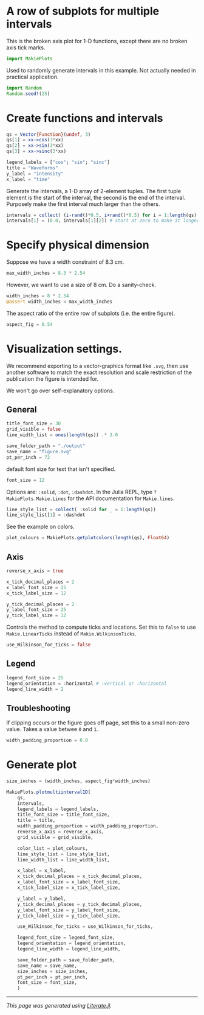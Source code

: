 # A row of subplots for multiple intervals
This is the broken axis plot for 1-D functions, except there are no broken axis tick marks.

````julia
import MakiePlots
````

Used to randomly generate intervals in this example. Not actually needed in practical application.

````julia
import Random
Random.seed!(25)
````

# Create functions and intervals

````julia
qs = Vector{Function}(undef, 3)
qs[1] = xx->cos(3*xx)
qs[2] = xx->sin(3*xx)
qs[3] = xx->sinc(3*xx)

legend_labels = ["cos"; "sin"; "sinc"]
title = "Waveforms"
y_label = "intensity"
x_label = "time"
````

Generate the intervals, a 1-D array of 2-element tuples. The first tuple element is the start of the interval, the second is the end of the interval. Purposely make the first interval much larger than the others.

````julia
intervals = collect( (i-rand()*0.5, i+rand()*0.5) for i = 1:length(qs) )
intervals[1] = (0.0, intervals[1][2]) # start at zero to make it longer.
````

# Specify physical dimension

Suppose we have a width constraint of 8.3 cm.

````julia
max_width_inches = 8.3 * 2.54
````

However, we want to use a size of 8 cm. Do a sanity-check.

````julia
width_inches = 8 * 2.54
@assert width_inches < max_width_inches
````

The aspect ratio of the entire row of subplots (i.e. the entire figure).

````julia
aspect_fig = 0.54
````

# Visualization settings.
We recommend exporting to a vector-graphics format like `.svg`, then use another software to match the exact resolution and scale restriction of the publication the figure is intended for.

We won't go over self-explanatory options.

## General

````julia
title_font_size = 30
grid_visible = false
line_width_list = ones(length(qs)) .* 3.0

save_folder_path = "./output"
save_name = "figure.svg"
pt_per_inch = 72
````

default font size for text that isn't specified.

````julia
font_size = 12
````

Options are: `:solid`, `:dot`, `:dashdot`. In the Julia REPL, type `?MakiePlots.Makie.Lines` for the API documentation for `Makie.lines`.

````julia
line_style_list = collect( :solid for _ = 1:length(qs))
line_style_list[1] = :dashdot
````

See the example on colors.

````julia
plot_colours = MakiePlots.getplotcolors(length(qs), Float64)
````

## Axis

````julia
reverse_x_axis = true

x_tick_decimal_places = 2
x_label_font_size = 25
x_tick_label_size = 12

y_tick_decimal_places = 2
y_label_font_size = 25
y_tick_label_size = 12
````

Controls the method to compute ticks and locations. Set this to `false` to use `Makie.LinearTicks` instead of `Makie.WilkinsonTicks`.

````julia
use_Wilkinson_for_ticks = false
````

## Legend

````julia
legend_font_size = 25
legend_orientation = :horizontal # :vertical or :horizontal
legend_line_width = 2
````

## Troubleshooting
If clipping occurs or the figure goes off page, set this to a small non-zero value. Takes a value betwee `0` and `1`.

````julia
width_padding_proportion = 0.0
````

# Generate plot

````julia
size_inches = (width_inches, aspect_fig*width_inches)

MakiePlots.plotmultiinterval1D(
    qs,
    intervals,
    legend_labels = legend_labels,
    title_font_size = title_font_size,
    title = title,
    width_padding_proportion = width_padding_proportion,
    reverse_x_axis = reverse_x_axis,
    grid_visible = grid_visible,

    color_list = plot_colours,
    line_style_list = line_style_list,
    line_width_list = line_width_list,

    x_label = x_label,
    x_tick_decimal_places = x_tick_decimal_places,
    x_label_font_size = x_label_font_size,
    x_tick_label_size = x_tick_label_size,

    y_label = y_label,
    y_tick_decimal_places = y_tick_decimal_places,
    y_label_font_size = y_label_font_size,
    y_tick_label_size = y_tick_label_size,

    use_Wilkinson_for_ticks = use_Wilkinson_for_ticks,

    legend_font_size = legend_font_size,
    legend_orientation = legend_orientation,
    legend_line_width = legend_line_width,

    save_folder_path = save_folder_path,
    save_name = save_name,
    size_inches = size_inches,
    pt_per_inch = pt_per_inch,
    font_size = font_size,
    )
````

---

*This page was generated using [Literate.jl](https://github.com/fredrikekre/Literate.jl).*

